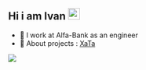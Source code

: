 <h2 align="left">Hi i am Ivan  
<img src="https://github.com/blackcater/blackcater/raw/main/images/Hi.gif" height="24"/></h1>

<ul>
   <li>🏢 I work at Alfa-Bank as an engineer</li>
   <li>🚀 About projects : <a href="https://xataa.online" target="_blank">XaTa</a></li>
</ul>

![](https://komarev.com/ghpvc/?username=ismetskoy&color=green)
